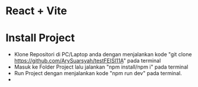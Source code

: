 # React + Vite

# Install Project
- Klone Repositori di PC/Laptop anda dengan menjalankan kode "git clone https://github.com/ArySuarsyah/testFEISI11A" pada terminal
- Masuk ke Folder Project lalu jalankan "npm install/npm i" pada terminal 
- Run Project dengan menjalankan kode "npm run dev" pada terminal.
- 
